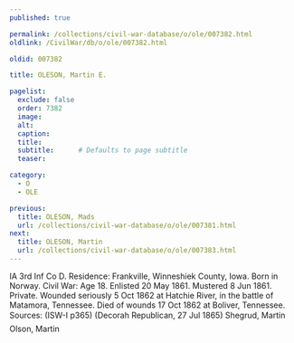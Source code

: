 ```yaml
---
published: true

permalink: /collections/civil-war-database/o/ole/007382.html
oldlink: /CivilWar/db/o/ole/007382.html

oldid: 007382

title: OLESON, Martin E.

pagelist:
  exclude: false
  order: 7382
  image: 
  alt:
  caption:
  title:
  subtitle:      # Defaults to page subtitle
  teaser:

category: 
  - O 
  - OLE

previous:
  title: OLESON, Mads
  url: /collections/civil-war-database/o/ole/007381.html  
next:
  title: OLESON, Martin
  url: /collections/civil-war-database/o/ole/007383.html   
---
```

IA 3rd Inf Co D. Residence: Frankville, Winneshiek County, Iowa. Born in Norway. Civil War: Age 18. Enlisted 20 May 1861. Mustered 8 Jun 1861. Private. Wounded seriously 5 Oct 1862 at Hatchie River, in the battle of Matamora, Tennessee. Died of wounds 17 Oct 1862 at Boliver, Tennessee. Sources: (ISW-I p365) (Decorah Republican, 27 Jul 1865) &#147;Shegrud, Martin&#148; &#147;Olson, Martin&#148;